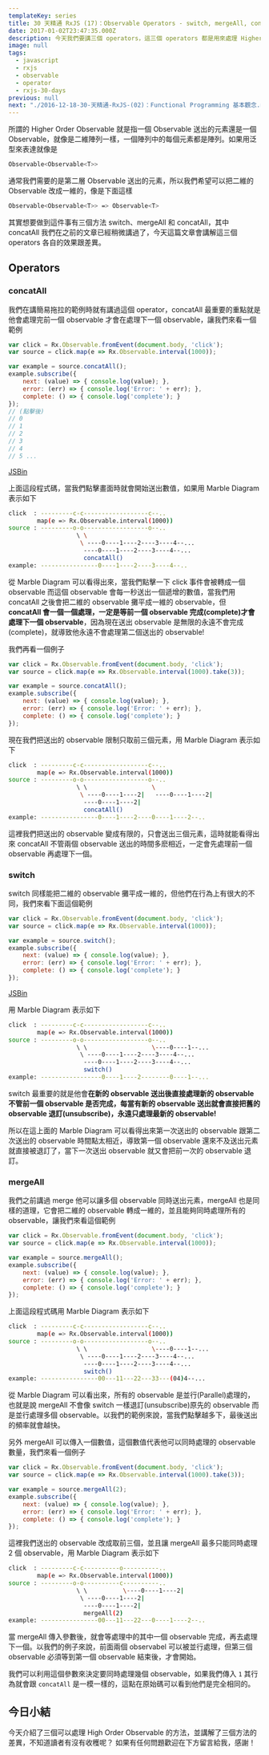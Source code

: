 ```yaml
---
templateKey: series
title: 30 天精通 RxJS (17)：Observable Operators - switch, mergeAll, concatAll
date: 2017-01-02T23:47:35.000Z
description: 今天我們要講三個 operators，這三個 operators 都是用來處理 Higher Order Observable。
image: null
tags:
  - javascript
  - rxjs
  - observable
  - operator
  - rxjs-30-days
previous: null
next: "./2016-12-18-30-天精通-RxJS-(02)：Functional Programming 基本觀念.md"
---
```


所謂的 Higher Order Observable 就是指一個 Observable 送出的元素還是一個 Observable，就像是二維陣列一樣，一個陣列中的每個元素都是陣列。如果用泛型來表達就像是

```bash
Observable<Observable<T>>
```

通常我們需要的是第二層 Observable 送出的元素，所以我們希望可以把二維的 Observable 改成一維的，像是下面這樣

```bash
Observable<Observable<T>> => Observable<T>
```

其實想要做到這件事有三個方法 switch、mergeAll 和 concatAll，其中 concatAll 我們在之前的文章已經稍微講過了，今天這篇文章會講解這三個 operators 各自的效果跟差異。

Operators
------

### concatAll

我們在講簡易拖拉的範例時就有講過這個 operator，concatAll 最重要的重點就是他會處理完前一個 observable 才會在處理下一個 observable，讓我們來看一個範例

```javascript
var click = Rx.Observable.fromEvent(document.body, 'click');
var source = click.map(e => Rx.Observable.interval(1000));

var example = source.concatAll();
example.subscribe({
    next: (value) => { console.log(value); },
    error: (err) => { console.log('Error: ' + err); },
    complete: () => { console.log('complete'); }
});
// (點擊後)
// 0
// 1
// 2
// 3
// 4
// 5 ...
```
[JSBin](https://jsbin.com/numuji/2/edit?js,console,output)

上面這段程式碼，當我們點擊畫面時就會開始送出數值，如果用 Marble Diagram 表示如下

```bash
click  : ---------c-c------------------c--.. 
        map(e => Rx.Observable.interval(1000))
source : ---------o-o------------------o--..
                   \ \
                    \ ----0----1----2----3----4--...
                     ----0----1----2----3----4--...
                     concatAll()
example: ----------------0----1----2----3----4--..
```

從 Marble Diagram 可以看得出來，當我們點擊一下 click 事件會被轉成一個 observable 而這個 observable 會每一秒送出一個遞增的數值，當我們用 concatAll 之後會把二維的 observable 攤平成一維的 observable，但 **concatAll 會一個一個處理，一定是等前一個 observable 完成(complete)才會處理下一個 observable**，因為現在送出 observable 是無限的永遠不會完成(complete)，就導致他永遠不會處理第二個送出的 observable!

我們再看一個例子

```javascript
var click = Rx.Observable.fromEvent(document.body, 'click');
var source = click.map(e => Rx.Observable.interval(1000).take(3));

var example = source.concatAll();
example.subscribe({
    next: (value) => { console.log(value); },
    error: (err) => { console.log('Error: ' + err); },
    complete: () => { console.log('complete'); }
});
```

現在我們把送出的 observable 限制只取前三個元素，用 Marble Diagram 表示如下

```bash
click  : ---------c-c------------------c--.. 
        map(e => Rx.Observable.interval(1000))
source : ---------o-o------------------o--..
                   \ \                  \
                    \ ----0----1----2|   ----0----1----2|
                     ----0----1----2|
                     concatAll()
example: ----------------0----1----2----0----1----2--..
```

這裡我們把送出的 observable 變成有限的，只會送出三個元素，這時就能看得出來 concatAll 不管兩個 observable 送出的時間多麽相近，一定會先處理前一個 observable 再處理下一個。

### switch

switch 同樣能把二維的 observable 攤平成一維的，但他們在行為上有很大的不同，我們來看下面這個範例

```javascript
var click = Rx.Observable.fromEvent(document.body, 'click');
var source = click.map(e => Rx.Observable.interval(1000));

var example = source.switch();
example.subscribe({
    next: (value) => { console.log(value); },
    error: (err) => { console.log('Error: ' + err); },
    complete: () => { console.log('complete'); }
});
```
[JSBin](https://jsbin.com/numuji/edit?js,console,output)

用 Marble Diagram 表示如下

```bash
click  : ---------c-c------------------c--.. 
        map(e => Rx.Observable.interval(1000))
source : ---------o-o------------------o--..
                   \ \                  \----0----1--...
                    \ ----0----1----2----3----4--...
                     ----0----1----2----3----4--...
                     switch()
example: -----------------0----1----2--------0----1--...
```

switch 最重要的就是他會**在新的 observable 送出後直接處理新的 observable 不管前一個 observable 是否完成，每當有新的 observable 送出就會直接把舊的 observable 退訂(unsubscribe)，永遠只處理最新的 observable!**

所以在這上面的 Marble Diagram 可以看得出來第一次送出的 observable 跟第二次送出的 observable 時間點太相近，導致第一個 observable 還來不及送出元素就直接被退訂了，當下一次送出 observable 就又會把前一次的 observable 退訂。

### mergeAll

我們之前講過 merge 他可以讓多個 observable 同時送出元素，mergeAll 也是同樣的道理，它會把二維的 observable 轉成一維的，並且能夠同時處理所有的 observable，讓我們來看這個範例

```javascript
var click = Rx.Observable.fromEvent(document.body, 'click');
var source = click.map(e => Rx.Observable.interval(1000));

var example = source.mergeAll();
example.subscribe({
    next: (value) => { console.log(value); },
    error: (err) => { console.log('Error: ' + err); },
    complete: () => { console.log('complete'); }
});
```

上面這段程式碼用 Marble Diagram 表示如下

```bash
click  : ---------c-c------------------c--.. 
        map(e => Rx.Observable.interval(1000))
source : ---------o-o------------------o--..
                   \ \                  \----0----1--...
                    \ ----0----1----2----3----4--...
                     ----0----1----2----3----4--...
                     switch()
example: ----------------00---11---22---33---(04)4--...
```

從 Marble Diagram 可以看出來，所有的 observable 是並行(Parallel)處理的，也就是說 mergeAll 不會像 switch 一樣退訂(unsubscribe)原先的 observable 而是並行處理多個 observable。以我們的範例來說，當我們點擊越多下，最後送出的頻率就會越快。

另外 mergeAll 可以傳入一個數值，這個數值代表他可以同時處理的 observable 數量，我們來看一個例子

```javascript
var click = Rx.Observable.fromEvent(document.body, 'click');
var source = click.map(e => Rx.Observable.interval(1000).take(3));

var example = source.mergeAll(2);
example.subscribe({
    next: (value) => { console.log(value); },
    error: (err) => { console.log('Error: ' + err); },
    complete: () => { console.log('complete'); }
});
```

這裡我們送出的 observable 改成取前三個，並且讓 mergeAll 最多只能同時處理 2 個 observable，用 Marble Diagram 表示如下


```bash
click  : ---------c-c----------o----------.. 
        map(e => Rx.Observable.interval(1000))
source : ---------o-o----------c----------..
                   \ \          \----0----1----2|     
                    \ ----0----1----2|  
                     ----0----1----2|
                     mergeAll(2)
example: ----------------00---11---22---0----1----2--..
```

當 mergeAll 傳入參數後，就會等處理中的其中一個 observable 完成，再去處理下一個。以我們的例子來說，前面兩個 observabel 可以被並行處理，但第三個 observable 必須等到第一個 observable 結束後，才會開始。

我們可以利用這個參數來決定要同時處理幾個 observable，如果我們傳入 `1` 其行為就會跟 `concatAll` 是一模一樣的，這點在原始碼可以看到他們是完全相同的。

今日小結
------

今天介紹了三個可以處理 High Order Observable 的方法，並講解了三個方法的差異，不知道讀者有沒有收穫呢？ 如果有任何問題歡迎在下方留言給我，感謝！